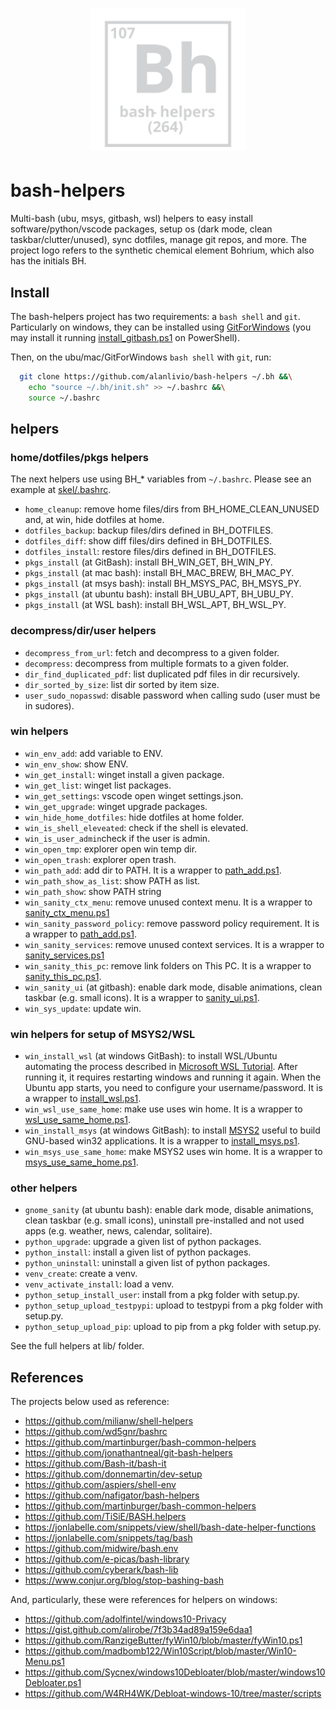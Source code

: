 <h1 align="center"><img src="logo.svg" width="250" onerror='this.style.display="none"'/></h1>

# bash-helpers

Multi-bash (ubu, msys, gitbash, wsl) helpers to easy install software/python/vscode packages, setup os (dark mode, clean taskbar/clutter/unused), sync dotfiles, manage git repos, and more. 
The project logo refers to the synthetic chemical element Bohrium, which also has the initials BH.

## Install

The bash-helpers project has two requirements: a `bash shell` and `git`. Particularly on windows, they can be installed using [GitForWindows](https://gitforwindows.org/) (you may install it running [install_gitbash.ps1](lib/ps1/install_gitbash.ps1) on PowerShell). 

Then, on the ubu/mac/GitForWindows `bash shell` with `git`, run:
```bash
  git clone https://github.com/alanlivio/bash-helpers ~/.bh &&\
    echo "source ~/.bh/init.sh" >> ~/.bashrc &&\
    source ~/.bashrc
```

## helpers

### home/dotfiles/pkgs helpers

The next helpers use using BH_* variables from `~/.bashrc`. Please see an example at [skel/.bashrc](skel/.bashrc).

* `home_cleanup`: remove home files/dirs from BH_HOME_CLEAN_UNUSED and, at win, hide dotfiles at home.
* `dotfiles_backup`: backup files/dirs defined in BH_DOTFILES.
* `dotfiles_diff`: show diff files/dirs defined in BH_DOTFILES.
* `dotfiles_install`: restore files/dirs defined in BH_DOTFILES.
* `pkgs_install` (at GitBash): install BH_WIN_GET, BH_WIN_PY.
* `pkgs_install` (at mac bash): install BH_MAC_BREW, BH_MAC_PY.
* `pkgs_install` (at msys bash): install BH_MSYS_PAC, BH_MSYS_PY.
* `pkgs_install` (at ubuntu bash): install BH_UBU_APT, BH_UBU_PY.
* `pkgs_install` (at WSL bash): install BH_WSL_APT, BH_WSL_PY.

### decompress/dir/user helpers

* `decompress_from_url`: fetch and decompress to a given folder.
* `decompress`: decompress from multiple formats to a given folder.
* `dir_find_duplicated_pdf`: list duplicated pdf files in dir recursively.
* `dir_sorted_by_size`: list dir sorted by item size.
* `user_sudo_nopasswd`:  disable password when calling sudo (user must be in sudores).

### win helpers

* `win_env_add`: add variable to ENV.
* `win_env_show`: show ENV.
* `win_get_install`: winget install a given package.
* `win_get_list`: winget list packages.
* `win_get_settings`: vscode open winget settings.json.
* `win_get_upgrade`: winget upgrade packages.
* `win_hide_home_dotfiles`: hide dotfiles at home folder.
* `win_is_shell_eleveated`: check if the shell is elevated.
* `win_is_user_admin`check if the user is admin.
* `win_open_tmp`:  explorer open win temp dir.
* `win_open_trash`: explorer open trash.
* `win_path_add`: add dir to PATH. It is a wrapper to [path_add.ps1](lib/ps1/path_add.ps1).
* `win_path_show_as_list`: show PATH as list.
* `win_path_show`: show PATH string
* `win_sanity_ctx_menu`: remove unused context menu. It is a wrapper to [sanity_ctx_menu.ps1](lib/ps1/sanity_ctx_menu.ps1)
* `win_sanity_password_policy`: remove password policy requirement. It is a wrapper to [path_add.ps1](lib/ps1/anity_password_policy.ps1).
* `win_sanity_services`: remove unused context services. It is a wrapper to [sanity_services.ps1](lib/ps1/sanity_services.ps1)
* `win_sanity_this_pc`: remove link folders on This PC. It is a wrapper to [sanity_this_pc.ps1](lib/ps1/sanity_this_pc.ps1).
* `win_sanity_ui` (at gitbash): enable dark mode, disable animations, clean taskbar (e.g. small icons). It is a wrapper to [sanity_ui.ps1](lib/ps1/sanity_ui.ps1).
* `win_sys_update`: update win.

### win helpers for setup of MSYS2/WSL

* `win_install_wsl` (at windows GitBash): to install WSL/Ubuntu automating the process described in [Microsoft WSL Tutorial](https://docs.microsoft.com/en-us/windows/wsl/wsl2-install). After running it, it requires restarting windows and running it again. When the Ubuntu app starts, you need to configure your username/password. It is a wrapper to [install_wsl.ps1](lib/ps1/install_wsl.ps1).
* `win_wsl_use_same_home`: make use uses win home. It is a wrapper to [wsl_use_same_home.ps1](lib/ps1/sanity_ui.ps1).
* `win_install_msys` (at windows GitBash): to install [MSYS2](https://www.msys2.org/) useful to build GNU-based win32 applications. It is a wrapper to [install_msys.ps1](lib/ps1/install_msys.ps1).
* `win_msys_use_same_home`: make MSYS2 uses win home. It is a wrapper to [msys_use_same_home.ps1](lib/ps1/msys_use_same_home.ps1).

### other helpers

* `gnome_sanity` (at ubuntu bash): enable dark mode, disable animations, clean taskbar (e.g. small icons), uninstall pre-installed and not used apps (e.g. weather, news, calendar, solitaire).
* `python_upgrade`: upgrade a given list of python packages.
* `python_install`: install a given list of python packages.
* `python_uninstall`: uninstall a given list of python packages.
* `venv_create`: create a venv.
* `venv_activate_install`: load a venv.
* `python_setup_install_user`: install from a pkg folder with setup.py.
* `python_setup_upload_testpypi`: upload to testpypi from a pkg folder with setup.py.
* `python_setup_upload_pip`: upload to pip from a pkg folder with setup.py.

See the full helpers at lib/ folder.

## References

The projects below used as reference:

* <https://github.com/milianw/shell-helpers>
* <https://github.com/wd5gnr/bashrc>
* <https://github.com/martinburger/bash-common-helpers>
* <https://github.com/jonathantneal/git-bash-helpers>
* <https://github.com/Bash-it/bash-it>
* <https://github.com/donnemartin/dev-setup>
* <https://github.com/aspiers/shell-env>
* <https://github.com/nafigator/bash-helpers>
* <https://github.com/martinburger/bash-common-helpers>
* <https://github.com/TiSiE/BASH.helpers>
* <https://jonlabelle.com/snippets/view/shell/bash-date-helper-functions>
* <https://jonlabelle.com/snippets/tag/bash>
* <https://github.com/midwire/bash.env>
* <https://github.com/e-picas/bash-library>
* <https://github.com/cyberark/bash-lib>
* <https://www.conjur.org/blog/stop-bashing-bash>

And, particularly, these were references for helpers on windows:

* <https://github.com/adolfintel/windows10-Privacy>
* <https://gist.github.com/alirobe/7f3b34ad89a159e6daa1>
* <https://github.com/RanzigeButter/fyWin10/blob/master/fyWin10.ps1>
* <https://github.com/madbomb122/Win10Script/blob/master/Win10-Menu.ps1>
* <https://github.com/Sycnex/windows10Debloater/blob/master/windows10Debloater.ps1>
* <https://github.com/W4RH4WK/Debloat-windows-10/tree/master/scripts>
